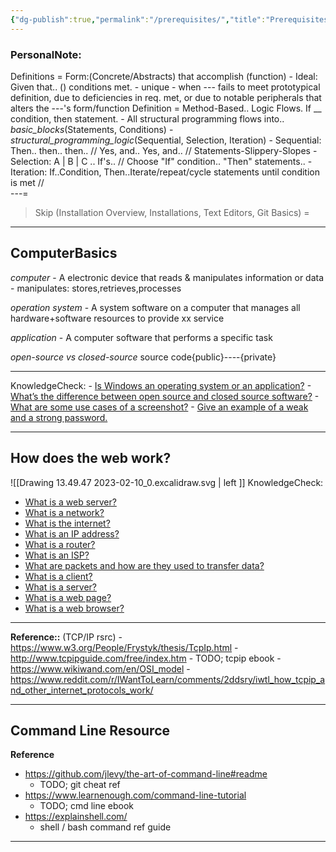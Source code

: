 ```yaml
---
{"dg-publish":true,"permalink":"/prerequisites/","title":"Prerequisites"}
---
```



### PersonalNote:
Definitions = Form:(Concrete/Abstracts) that accomplish (function)
	- Ideal: Given that.. () conditions met. 
		- unique - when --- fails to meet prototypical definition, due to deficiencies in req. met, or due to notable peripherals that alters the ---'s form/function 
Definition = Method-Based.. Logic Flows. If __ condition, then statement. 
	- All structural programming flows into.. *basic_blocks*(Statements, Conditions)
	-  *structural_programming_logic*(Sequential, Selection, Iteration)
			- Sequential: Then.. then.. then.. // Yes, and.. Yes, and..  // Statements-Slippery-Slopes
			- Selection: A | B | C .. If's..  //  Choose "If" condition.. "Then" statements.. 
			- Iteration: If..Condition, Then..Iterate/repeat/cycle statements until condition is met  //  
---=
> Skip (Installation Overview, Installations, Text Editors, Git Basics) = 



---

## ComputerBasics 
*computer* - A electronic device that reads & manipulates information or data 
	- manipulates: stores,retrieves,processes 

*operation system* - A system software on a computer that manages all hardware+software resources to provide xx service 

*application* - A computer software that performs a specific task 

*open-source vs closed-source* source code{public}----{private}

---
KnowledgeCheck: 
	-   [Is Windows an operating system or an application?](https://edu.gcfglobal.org/en/computerbasics/understanding-operating-systems/1/)
	-   [What’s the difference between open source and closed source software?](https://edu.gcfglobal.org/en/basic-computer-skills/open-source-vs-closed-source-software/1/)
	-   [What are some use cases of a screenshot?](https://edu.gcfglobal.org/en/techsavvy/taking-screenshots/1/)
	-   [Give an example of a weak and a strong password.](https://edu.gcfglobal.org/en/techsavvy/password-tips/1/)


---
## How does the web work? 
![[Drawing   13.49.47  2023-02-10_0.excalidraw.svg \| left ]]
KnowledgeCheck: 
-   [What is a web server?](https://developer.mozilla.org/en-US/docs/Learn/Common_questions/Pages_sites_servers_and_search_engines)
-   [What is a network?](https://developer.mozilla.org/en-US/docs/Learn/Common_questions/How_does_the_Internet_work)
-   [What is the internet?](https://www.youtube.com/watch?v=7_LPdttKXPc&t=46s)
-   [What is an IP address?](https://developer.mozilla.org/en-US/docs/Learn/Common_questions/How_does_the_Internet_work)
-   [What is a router?](https://developer.mozilla.org/en-US/docs/Learn/Common_questions/How_does_the_Internet_work)
-   [What is an ISP?](https://developer.mozilla.org/en-US/docs/Learn/Common_questions/How_does_the_Internet_work)
-   [What are packets and how are they used to transfer data?](https://developer.mozilla.org/en-US/docs/Learn/Getting_started_with_the_web/How_the_Web_works#packets_explained)
-   [What is a client?](https://developer.mozilla.org/en-US/docs/Learn/Getting_started_with_the_web/How_the_Web_works#clients_and_servers)
-   [What is a server?](https://developer.mozilla.org/en-US/docs/Learn/Getting_started_with_the_web/How_the_Web_works#clients_and_servers)
-   [What is a web page?](https://developer.mozilla.org/en-US/docs/Learn/Common_questions/Pages_sites_servers_and_search_engines)
-   [What is a web browser?](https://www.youtube.com/watch?v=BrXPcaRlBqo&feature=youtu.be)

---
**Reference::**
(TCP/IP rsrc)
	- https://www.w3.org/People/Frystyk/thesis/TcpIp.html
	- http://www.tcpipguide.com/free/index.htm
		- TODO; tcpip ebook
	- https://www.wikiwand.com/en/OSI_model
	- https://www.reddit.com/r/IWantToLearn/comments/2ddsry/iwtl_how_tcpip_and_other_internet_protocols_work/

---
## Command Line Resource 
**Reference** 
- https://github.com/jlevy/the-art-of-command-line#readme
	- TODO; git cheat ref 
- https://www.learnenough.com/command-line-tutorial
	- TODO; cmd line ebook 
- https://explainshell.com/
	- shell / bash command ref  guide 

---

